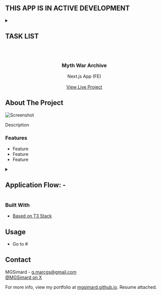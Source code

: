 ## THIS APP IS IN ACTIVE DEVELOPMENT

<details>
<summary><h2>TASK LIST<h2></summary>

- [ ] Task
- [ ] Task
- [ ] Task
- [ ] Task
- [ ] Task
- [ ] Task

</details>

<br/>
<div align="center">

<h3 align="center">Myth War Archive</h3>
<p align="center">
Next.js App (FE)
<br/>
<br/>
<a href="#">View Live Project</a>
</p>
</div>

## About The Project

![Screenshot](#)

Description

### Features

- Feature
- Feature
- Feature

<details>
<summary><h2>Application Flow: -</h2></summary>
<p>Desc</p>

1. Stuff

</details>

### Built With

- [Based on T3 Stack](https://create.t3.gg/)

## Usage

- Go to #

## Contact

MGSimard - g.marcgs@gmail.com  
[@MGSimard on X](https://x.com/MGSimard)

For more info, view my portfolio at [mgsimard.github.io](https://mgsimard.github.io). Resume attached.
